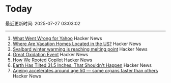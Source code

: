 # Today

最近更新时间: 2025-07-27 03:03:02

--- 
1. [What Went Wrong for Yahoo](https://dfarq.homeip.net/what-went-wrong-for-yahoo/) Hacker News
2. [Where Are Vacation Homes Located in the US?](https://www.construction-physics.com/p/where-are-vacation-homes-located) Hacker News
3. [Svalbard winter warming is reaching melting point](https://www.nature.com/articles/s41467-025-60926-8) Hacker News
4. [Great Oxidation Event](https://en.wikipedia.org/wiki/Great_Oxidation_Event) Hacker News
5. [How We Rooted Copilot](https://research.eye.security/how-we-rooted-copilot/) Hacker News
6. [Earth Has Tilted 31.5 Inches. That Shouldn't Happen](https://www.popularmechanics.com/science/environment/a65515974/why-earth-has-tilted-science/) Hacker News
7. [Ageing accelerates around age 50 ― some organs faster than others](https://www.nature.com/articles/d41586-025-02333-z) Hacker News
